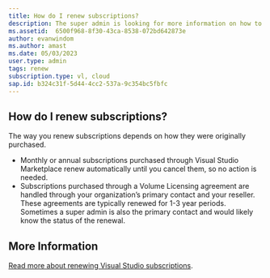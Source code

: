 ```yaml
---
title: How do I renew subscriptions?
description: The super admin is looking for more information on how to renew
ms.assetid:  6500f968-8f30-43ca-8538-072bd642873e
author: evanwindom 
ms.author: amast 
ms.date: 05/03/2023
user.type: admin 
tags: renew  
subscription.type: vl, cloud
sap.id: b324c31f-5d44-4cc2-537a-9c354bc5fbfc
---
```


## How do I renew subscriptions?

The way you renew subscriptions depends on how they were originally purchased. 
+ Monthly or annual subscriptions purchased through Visual Studio Marketplace renew automatically until you cancel them, so no action is needed. 
+ Subscriptions purchased through a Volume Licensing agreement are handled through your organization’s primary contact and your reseller. These agreements are typically renewed for 1-3 year periods. Sometimes a super admin is also the primary contact and would likely know the status of the renewal. 

## More Information
[Read more about renewing Visual Studio subscriptions](https://learn.microsoft.com/visualstudio/subscriptions/faq/admin/renewal-cancellation/).
